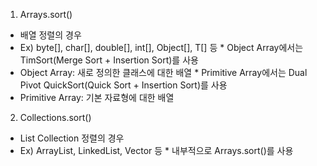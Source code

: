 1. Arrays.sort()

- 배열 정렬의 경우
- Ex) byte[], char[], double[], int[], Object[], T[] 등 \* Object Array에서는 TimSort(Merge Sort + Insertion Sort)를 사용
- Object Array: 새로 정의한 클래스에 대한 배열 \* Primitive Array에서는 Dual Pivot QuickSort(Quick Sort + Insertion Sort)를 사용
- Primitive Array: 기본 자료형에 대한 배열

2. Collections.sort()

- List Collection 정렬의 경우
- Ex) ArrayList, LinkedList, Vector 등 \* 내부적으로 Arrays.sort()를 사용
